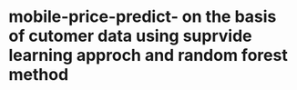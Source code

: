 # mobile-price-predict- on the basis of cutomer data using suprvide learning approch and random forest method
